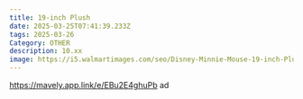 ```yaml
---
title: 19-inch Plush
date: 2025-03-25T07:41:39.233Z
tags: 2025-03-26
Category: OTHER
description: 10.xx
image: https://i5.walmartimages.com/seo/Disney-Minnie-Mouse-19-inch-Plush-Stuffed-Animal-Kids-Toys-for-Ages-2-up_6493b40a-8c9d-4c76-8333-b67e0f3cd884_2.4e2e9601c1fd28a741c597fb724d9096.jpeg?odnHeight=640&odnWidth=640&odnBg=FFFFFF
---
```

https://mavely.app.link/e/EBu2E4ghuPb    ad